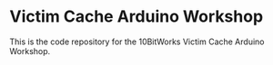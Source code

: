 Victim Cache Arduino Workshop
=============================

This is the code repository for the 10BitWorks Victim Cache Arduino Workshop.
